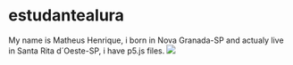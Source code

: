 # estudantealura
My name is Matheus Henrique, i born in Nova Granada-SP and actualy live in Santa Rita d´Oeste-SP, i have p5.js files.
![](https://media.tenor.com/DFV3AwjrN98AAAAM/fastest-lap-max-verstappen.gif)
